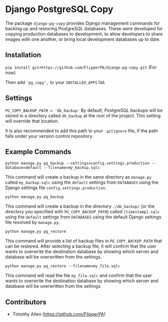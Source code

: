 # Django PostgreSQL Copy

The package `django-pg-copy` provides Django management commands for backing up and restoring PostgreSQL databases. These were developed for copying production databases to development, to allow developers to share images with one another, or bring local development databases up to date.

## Installation

`pip install git+https://github.com/FlipperPA/django-pg-copy.git` (For now)

Then add `'pg_copy',` to your `INSTALLED_APPS` list.

## Settings

`PG_COPY_BACKUP_PATH = 'db_backup'` By default, PostgreSQL backups will be stored in a directory called `db_backup` at the root of the project. This setting will override that location.

It is also recommended to add this path to your `.gitignore` file, if the path falls under your version control repository.

## Example Commands

`python manage.py pg_backup --settings=config.settings.production --database=default --filename=my_backup.sqlc`

This command will create a backup in the same directory as `manage.py` called `my_backup.sqlc` using the `default` settings from `DATABASES` using the Django settings file `config.settings.production`.

`python manage.py pg_backup`

This command will create a backup in the directory `./db_backup/` (or the directory you specified with `PG_COPY_BACKUP_PATH`) called `[timestamp].sqlc` using the `default` settings from `DATABASES` using the default Django settings file resolved by `manage.py`.

`python manage.py pg_restore`

This command will provide a list of backup files in `PG_COPY_BACKUP_PATH` that can be restored. After selecting a backup file, it will confirm that the user wants to overwrite the destination database by showing which server and database will be overwritten from the settings.

`python manage.py pg_restore --filename=my_file.sqlc`

This command will read the file `my_file.sqlc` and confirm that the user wants to overwrite the destination database by showing which server and database will be overwritten from the settings.

## Contributors

* Timothy Allen (https://github.com/FlipperPA)
